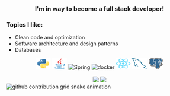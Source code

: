 ### <div align="center"> I'm in way to become a full stack developer!</div>
### Topics I like:
* Clean code and optimization
* Software architecture and design patterns
* Databases

<div align="center">
    <img alt="Python" height="30" width="40" src="https://github.com/devicons/devicon/blob/master/icons/python/python-original.svg"/>
    <img alt="Java" height="30" width="40" src="https://github.com/devicons/devicon/blob/master/icons/java/java-original.svg"/>
    <img alt="Spring" height="35" width="40" src="https://cdn.jsdelivr.net/gh/devicons/devicon@latest/icons/spring/spring-original-wordmark.svg" />     
    <img alt="docker" height="35" width="40" src="https://cdn.jsdelivr.net/gh/devicons/devicon@latest/icons/docker/docker-original.svg" />
    <img alt="React" height="30" width="40" src="https://github.com/devicons/devicon/blob/master/icons/react/react-original.svg"/>
    <img alt="MySQL" height="30" width="40" src="https://github.com/devicons/devicon/blob/master/icons/mysql/mysql-original.svg"/>
    <img alt="Postgre" height="30" width="40" src="https://github.com/devicons/devicon/blob/master/icons/postgresql/postgresql-original.svg"/>
</div> <br>
<div align="center">
    <a href="https://github.com/luizzvinicius"></a>
        <img height="190em" src="https://github-readme-stats.vercel.app/api?username=luizzvinicius&show_icons=true&theme=neon&include_all_commits=true&count_private=true"/>
        <img height="190em" src="https://github-readme-stats.vercel.app/api/top-langs/?username=luizzvinicius&layout=donut&langs_count=7&theme=neon"/>
</div>
<picture>
  <source media="(prefers-color-scheme: dark)" srcset="https://raw.githubusercontent.com/izabella-m/izabella-m/output/github-contribution-grid-snake-dark.svg">
  <source media="(prefers-color-scheme: light)" srcset="https://raw.githubusercontent.com/izabella-m/izabella-m/output/github-contribution-grid-snake.svg">
  <img alt="github contribution grid snake animation" src="https://raw.githubusercontent.com/izabella-m/izabella-m/output/github-contribution-grid-snake.svg">
</picture>
